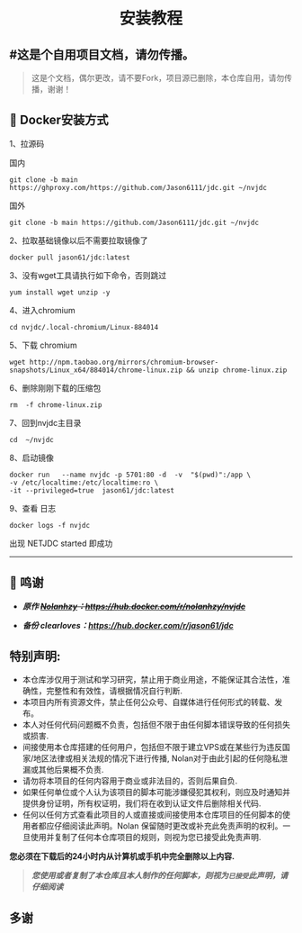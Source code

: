 <div align="center">
<h1>安装教程</h1>
</div>

## \#这是个自用项目文档，请勿传播。
> 这是个文档，偶尔更改，请不要Fork，项目源已删除，本仓库自用，请勿传播，谢谢！


## 🚧 Docker安装方式


1、拉源码

国内
```
git clone -b main https://ghproxy.com/https://github.com/Jason6111/jdc.git ~/nvjdc
```
国外
```
git clone -b main https://github.com/Jason6111/jdc.git ~/nvjdc
```

2、拉取基础镜像以后不需要拉取镜像了

```
docker pull jason61/jdc:latest
```

3、没有wget工具请执行如下命令，否则跳过

```
yum install wget unzip -y
```

4、进入chromium

```
cd nvjdc/.local-chromium/Linux-884014

```  

5、下载 chromium 

```
wget http://npm.taobao.org/mirrors/chromium-browser-snapshots/Linux_x64/884014/chrome-linux.zip && unzip chrome-linux.zip
```

6、删除刚刚下载的压缩包 

```
rm  -f chrome-linux.zip
```

7、回到nvjdc主目录

```
cd  ~/nvjdc
```


8、启动镜像

```
docker run   --name nvjdc -p 5701:80 -d  -v  "$(pwd)":/app \
-v /etc/localtime:/etc/localtime:ro \
-it --privileged=true  jason61/jdc:latest
```

9、查看 日志 

```
docker logs -f nvjdc
```

出现 NETJDC  started 即成功

***



## 🎉 鸣谢

- ***原作 ~~[Nolanhzy](https://github.com/NolanHzy/nvjdcdocker.git)：https://hub.docker.com/r/nolanhzy/nvjdc~~***

- ***备份 clearloves：https://hub.docker.com/r/jason61/jdc***


## 特别声明:

* 本仓库涉仅用于测试和学习研究，禁止用于商业用途，不能保证其合法性，准确性，完整性和有效性，请根据情况自行判断.
* 本项目内所有资源文件，禁止任何公众号、自媒体进行任何形式的转载、发布。
* 本人对任何代码问题概不负责，包括但不限于由任何脚本错误导致的任何损失或损害.
* 间接使用本仓库搭建的任何用户，包括但不限于建立VPS或在某些行为违反国家/地区法律或相关法规的情况下进行传播, Nolan对于由此引起的任何隐私泄漏或其他后果概不负责.
* 请勿将本项目的任何内容用于商业或非法目的，否则后果自负.
* 如果任何单位或个人认为该项目的脚本可能涉嫌侵犯其权利，则应及时通知并提供身份证明，所有权证明，我们将在收到认证文件后删除相关代码.
* 任何以任何方式查看此项目的人或直接或间接使用本仓库项目的任何脚本的使用者都应仔细阅读此声明。Nolan 保留随时更改或补充此免责声明的权利。一旦使用并复制了任何本仓库项目的规则，则视为您已接受此免责声明.

**您必须在下载后的24小时内从计算机或手机中完全删除以上内容.**  </br>
> ***您使用或者复制了本仓库且本人制作的任何脚本，则视为`已接受`此声明，请仔细阅读***

## 多谢
